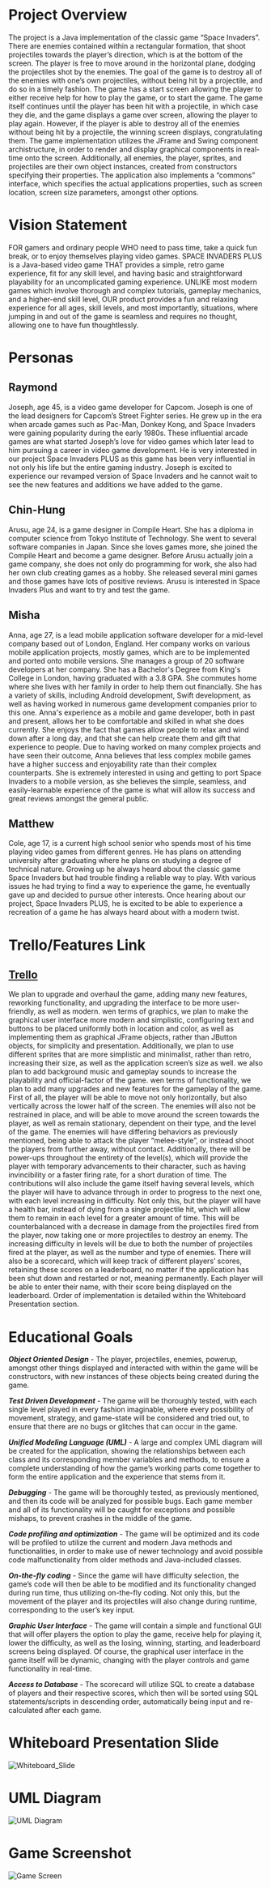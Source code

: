 # Project Overview
The project is a Java implementation of the classic game “Space Invaders”. There are enemies contained within a rectangular formation, that shoot projectiles towards the player’s direction, which is at the bottom of the screen. The player is free to move around in the horizontal plane, dodging the projectiles shot by the enemies. The goal of the game is to destroy all of the enemies with one’s own projectiles, without being hit by a projectile, and do so in a timely fashion. The game has a start screen allowing the player to either receive help for how to play the game, or to start the game. The game itself continues until the player has been hit with a projectile, in which case they die, and the game displays a game over screen, allowing the player to play again. However, if the player is able to destroy all of the enemies without being hit by a projectile, the winning screen displays, congratulating them. The game implementation utilizes the JFrame and Swing component archistructure, in order to render and display graphical components in real-time onto the screen. Additionally, all enemies, the player, sprites, and projectiles are their own object instances, created from constructors specifying their properties. The application also implements a “commons” interface, which specifies the actual applications properties, such as screen location, screen size parameters, amongst other options.

# Vision Statement
FOR gamers and ordinary people WHO need to pass time, take a quick fun break, or to enjoy themselves playing video games. SPACE INVADERS PLUS is a Java-based video game THAT provides a simple, retro game experience, fit for any skill level, and having basic and straightforward playability for an uncomplicated gaming experience. UNLIKE most modern games which involve thorough and complex tutorials, gameplay mechanics, and a higher-end skill level, OUR product provides a fun and relaxing experience for all ages, skill levels, and most importantly, situations, where jumping in and out of the game is seamless and requires no thought, allowing one to have fun thoughtlessly.

# Personas
## Raymond
Joseph, age 45, is a video game developer for Capcom. Joseph is one of the lead designers for Capcom’s Street Fighter series. He grew up in the era when arcade games such as Pac-Man, Donkey Kong, and Space Invaders were gaining popularity during the early 1980s. These influential arcade games are what started Joseph’s love for video games which later lead to him pursuing a career in video game development. He is very interested in our project Space Invaders PLUS as this game has been very influential in not only his life but the entire gaming industry. Joseph is excited to experience our revamped version of Space Invaders and he cannot wait to see the new features and additions we have added to the game. 

## Chin-Hung
Arusu, age 24, is a game designer in Compile Heart. She has a diploma in computer science from Tokyo Institute of Technology. She went to several software companies in Japan. Since she loves games more, she joined the Compile Heart and become a game designer.
Before Arusu actually join a game company, she does not only do programming for work, she also had her own club creating games as a hobby. She released several mini games and those games have lots of positive reviews. Arusu is interested in Space Invaders Plus and want to try and test the game.

## Misha
Anna, age 27, is a lead mobile application software developer for a mid-level company based out of London, England. Her company works on various mobile application projects, mostly games, which are to be implemented and ported onto mobile versions. She manages a group of 20 software developers at her company. She has a Bachelor's Degree from King's College in London, having graduated with a 3.8 GPA. She commutes home where she lives with her family in order to help them out financially. She has a variety of skills, including Android development, Swift development, as well as having worked in numerous game development companies prior to this one.
Anna's experience as a mobile and game developer, both in past and present, allows her to be comfortable and skilled in what she does currently. She enjoys the fact that games allow people to relax and wind down after a long day, and that she can help create them and gift that experience to people. Due to having worked on many complex projects and have seen their outcome, Anna believes that less complex mobile games have a higher success and enjoyability rate than their complex counterparts. She is extremely interested in using and getting to port Space Invaders to a mobile version, as she believes the simple, seamless, and easily-learnable experience of the game is what will allow its success and great reviews amongst the general public.

## Matthew
Cole, age 17, is a current high school senior who spends most of his time playing video games from different genres. He has plans on attending university after graduating where he plans on studying a degree of technical nature. Growing up he always heard about the classic game Space Invaders but had trouble finding a reliable way to play. With various issues he had trying to find a way to experience the game, he eventually gave up and decided to pursue other interests. Once hearing about our project, Space Invaders PLUS, he is excited to be able to experience a recreation of a game he has always heard about with a modern twist.

# Trello/Features Link
## [Trello](https://trello.com/b/qEVfP4xu/space-invaders-plus)

We plan to upgrade and overhaul the game, adding many new features, reworking functionality, and upgrading the interface to be more user-friendly, as well as modern. wen terms of graphics, we plan to make the graphical user interface more modern and simplistic, configuring text and buttons to be placed uniformly both in location and color, as well as implementing them as graphical JFrame objects, rather than JButton objects, for simplicity and presentation. Additionally, we plan to use different sprites that are more simplistic and minimalist, rather than retro, increasing their size, as well as the application screen’s size as well. we also plan to add background music and gameplay sounds to increase the playability and official-factor of the game.
wen terms of functionality, we plan to add many upgrades and new features for the gameplay of the game. First of all, the player will be able to move not only horizontally, but also vertically across the lower half of the screen. The enemies will also not be restrained in place, and will be able to move around the screen towards the player, as well as remain stationary, dependent on their type, and the level of the game. The enemies will have differing behaviors as previously mentioned, being able to attack the player “melee-style”, or instead shoot the players from further away, without contact. Additionally, there will be power-ups throughout the entirety of the level(s), which will provide the player with temporary advancements to their character, such as having invincibility or a faster firing rate, for a short duration of time. The contributions will also include the game itself having several levels, which the player will have to advance through in order to progress to the next one, with each level increasing in difficulty. Not only this, but the player will have a health bar, instead of dying from a single projectile hit, which will allow them to remain in each level for a greater amount of time. This will be counterbalanced with a decrease in damage from the projectiles fired from the player, now taking one or more projectiles to destroy an enemy. The increasing difficulty in levels will be due to both the number of projectiles fired at the player, as well as the number and type of enemies. There will also be a scorecard, which will keep track of different players’ scores, retaining these scores on a leaderboard, no matter if the application has been shut down and restarted or not, meaning permanently. Each player will be able to enter their name, with their score being displayed on the leaderboard. Order of implementation is detailed within the Whiteboard Presentation section.

# Educational Goals

**_Object Oriented Design_** - The player, projectiles, enemies, powerup, amongst other things displayed and interacted with within the game will be constructors, with new instances of these objects being created during the game.

**_Test Driven Development_** - The game will be thoroughly tested, with each single level played in every fashion imaginable, where every possibility of movement, strategy, and game-state will be considered and tried out, to ensure that there are no bugs or glitches that can occur in the game.

**_Unified Modeling Language (UML)_** - A large and complex UML diagram will be created for the application, showing the relationships between each class and its corresponding member variables and methods, to ensure a complete understanding of how the game’s working parts come together to form the entire application and the experience that stems from it.

**_Debugging_** - The game will be thoroughly tested, as previously mentioned, and then its code will be analyzed for possible bugs. Each game member and all of its functionality will be caught for exceptions and possible mishaps, to prevent crashes in the middle of the game.

**_Code profiling and optimization_** - The game will be optimized and its code will be profiled to utilize the current and modern Java methods and functionalities, in order to make use of newer technology and avoid possible code malfunctionality from older methods and Java-included classes.

**_On-the-fly coding_** - Since the game will have difficulty selection, the game’s code will then be able to be modified and its functionality changed during run time, thus utilizing on-the-fly coding. Not only this, but the movement of the player and its projectiles will also change during runtime, corresponding to the user’s key input.

**_Graphic User Interface_** - The game will contain a simple and functional GUI that will offer players the option to play the game, receive help for playing it, lower the difficulty, as well as the losing, winning, starting, and leaderboard screens being displayed. Of course, the graphical user interface in the game itself will be dynamic, changing with the player controls and game functionality in real-time.

**_Access to Database_** - The scorecard will utilize SQL to create a database of players and their respective scores, which then will be sorted using SQL statements/scripts in descending order, automatically being input and re-calculated after each game.

# Whiteboard Presentation Slide

![Whiteboard_Slide](https://github.com/mishagolikov/Space-Invaders-PLUS/blob/master/Space%20Invaders%20SLIDE.png)

# UML Diagram

![UML Diagram](https://github.com/mishagolikov/Space-Invaders-PLUS/blob/master/UML%20Diagram%20Space%20Invaders%20PLUS.png)

# Game Screenshot

![Game Screen](https://raw.githubusercontent.com/tatilattanzi/space-invaders/master/screens/space-invaders-game-screen.png)
